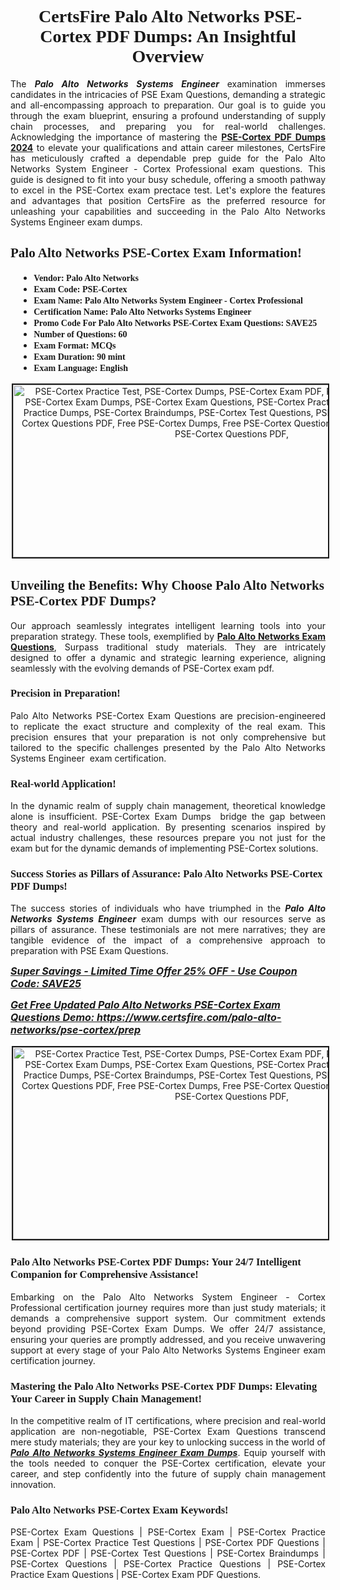 <h1 style="text-align: center;"><strong><span style="display:block; color:#Black; "><span style="font-family:Times New Roman,Times,serif;"> CertsFire Palo Alto Networks PSE-Cortex PDF Dumps: An Insightful Overview</span></span></strong></h1>

<p style="text-align:justify">The <em><strong>Palo Alto Networks Systems Engineer </strong></em>examination immerses candidates in the intricacies of PSE Exam Questions, demanding a strategic and all-encompassing approach to preparation. Our goal is to guide you through the exam blueprint, ensuring a profound understanding of supply chain processes, and preparing you for real-world challenges. Acknowledging the importance of mastering the <strong><a href="https://www.certsfire.com/palo-alto-networks/pse-cortex/info">PSE-Cortex PDF Dumps 2024</a></strong> to elevate your qualifications and attain career milestones, CertsFire has meticulously crafted a dependable prep guide for the Palo Alto Networks System Engineer - Cortex Professional exam questions. This guide is designed to fit into your busy schedule, offering a smooth pathway to excel in the PSE-Cortex exam prectace test. Let's explore the features and advantages that position CertsFire as the preferred resource for unleashing your capabilities and succeeding in the Palo Alto Networks Systems Engineer exam dumps.</p>

<h2><span style="color:#Black;display:block;"><strong><span style="font-family:Times New Roman,Times,serif;">Palo Alto Networks PSE-Cortex Exam Information!</span></strong></span></h2>

<ul>
	<li style="margin: 0cm 10pt;">
	<div style="background: "><span style="color:#Black;display:block;"><span style="font-size:14px;"><strong><span style="font-family:Times New Roman,Times,serif;">Vendor: Palo Alto Networks</span></strong></span></span></div>
	</li>
	<li style="margin: 0cm 10pt;">
	<div><span style="font-size:14px;"><span style="color:#Black;display:block;"><strong><span style="font-family:Times New Roman,Times,serif;">Exam Code: PSE-Cortex</span></strong></span></span></div>
	</li>
	<li style="margin: 0cm 10pt;">
	<div><span style="font-size:14px;"><span style="color:#Black;display:block;"><strong><span style="font-family:Times New Roman,Times,serif;">Exam Name: Palo Alto Networks System Engineer - Cortex Professional</span></strong></span></span></div>
	</li>
	<li style="margin: 0cm 10pt;">
	<div><span style="font-size:14px;"><span style="color:#Black;display:block;"><strong><span style="font-family:Times New Roman,Times,serif;">Certification Name: Palo Alto Networks Systems Engineer</span></strong></span></span></div>
	</li>
	<li style="margin: 0cm 10pt;">
	<div><span style="font-size:14px;"><span style="color:#Black;display:block;"><strong><span style="font-family:Times New Roman,Times,serif;">Promo Code For Palo Alto Networks PSE-Cortex Exam Questions: SAVE25</span></strong></span></span></div>
	</li>
	<li style="margin: 0cm 10pt;">
	<div><span style="font-size:14px;"><span style="color:#Black;display:block;"><strong><span style="font-family:Times New Roman,Times,serif;">Number of Questions: 60</span></strong></span></span></div>
	</li>
	<li style="margin: 0cm 10pt;">
	<div><span style="font-size:14px;"><span style="color:#Black;display:block;"><strong><span style="font-family:Times New Roman,Times,serif;">Exam Format: MCQs</span></strong></span></span></div>
	</li>
	<li style="margin: 0cm 10pt;">
	<div><span style="font-size:14px;"><span style="color:#Black;display:block;"><strong><span style="font-family:Times New Roman,Times,serif;">Exam Duration: 90 mint</span></strong></span></span></div>
	</li>
	<li style="margin: 0cm 10pt;">
	<div><span style="font-size:14px;"><span style="color:#Black;display:block;"><strong><span style="font-family:Times New Roman,Times,serif;">Exam Language: English</span></strong></span></span></div>
	</li>
</ul>

<p style="text-align: center;"><img alt="PSE-Cortex Practice Test, PSE-Cortex Dumps, PSE-Cortex Exam PDF, PSE-Cortex Practice Exam, PSE-Cortex Exam Dumps, PSE-Cortex Exam Questions, PSE-Cortex Practice Questions, PSE-Cortex Practice Dumps, PSE-Cortex Braindumps, PSE-Cortex Test Questions, PSE-Cortex Dumps PDF, PSE-Cortex Questions PDF, Free PSE-Cortex Dumps, Free PSE-Cortex Questions, PSE-Cortex Dumps PDF, PSE-Cortex Questions PDF," src="https://i.imgur.com/Yb1uRbS.jpeg" style="width: 700px; height: 276px; border-width: 2px; border-style: solid; margin: 2px;" /></p>

<h2><strong><span style="display:block; color:#Black; "><span style="font-family:Times New Roman,Times,serif;">Unveiling the Benefits: Why Choose Palo Alto Networks PSE-Cortex PDF Dumps?</span></span></strong></h2>

<p style="text-align:justify">Our approach seamlessly integrates intelligent learning tools into your preparation strategy. These tools, exemplified by <strong><a href="https://www.certsfire.com/exams/palo-alto-networks">Palo Alto Networks Exam Questions</a></strong>, Surpass traditional study materials. They are intricately designed to offer a dynamic and strategic learning experience, aligning seamlessly with the evolving demands of PSE-Cortex exam pdf.</p>

<h3><strong><span style="display:block; color:#Black; "><span style="font-family:Times New Roman,Times,serif;">Precision in Preparation!</span></span></strong></h3>

<p style="text-align:justify">Palo Alto Networks PSE-Cortex Exam Questions are precision-engineered to replicate the exact structure and complexity of the real exam. This precision ensures that your preparation is not only comprehensive but tailored to the specific challenges presented by the Palo Alto Networks Systems Engineer  exam certification.</p>

<h3><strong><span style="display:block; color:#Black; "><span style="font-family:Times New Roman,Times,serif;">Real-world Application!</span></span></strong></h3>

<p style="text-align:justify">In the dynamic realm of supply chain management, theoretical knowledge alone is insufficient. PSE-Cortex Exam Dumps  bridge the gap between theory and real-world application. By presenting scenarios inspired by actual industry challenges, these resources prepare you not just for the exam but for the dynamic demands of implementing PSE-Cortex solutions.</p>

<h3><strong><span style="display:block; color:#Black; "><span style="font-family:Times New Roman,Times,serif;">Success Stories as Pillars of Assurance: Palo Alto Networks PSE-Cortex PDF Dumps!</span></span></strong></h3>

<p style="text-align:justify">The success stories of individuals who have triumphed in the <em><strong>Palo Alto Networks Systems Engineer</strong></em> exam dumps with our resources serve as pillars of assurance. These testimonials are not mere narratives; they are tangible evidence of the impact of a comprehensive approach to preparation with PSE Exam Questions.</p>

<p><span style="font-size:16px;"><strong><u><em>Super Savings - Limited Time Offer 25% OFF - Use Coupon Code: SAVE25</em></u></strong></span></p>

<p><span style="font-size:16px;"><strong><u><em>Get Free Updated Palo Alto Networks PSE-Cortex Exam Questions Demo: <a href="https://www.certsfire.com/palo-alto-networks/pse-cortex/prep">https://www.certsfire.com/palo-alto-networks/pse-cortex/prep</a></em></u></strong></span></p>

<p style="text-align: center;"><img alt="PSE-Cortex Practice Test, PSE-Cortex Dumps, PSE-Cortex Exam PDF, PSE-Cortex Practice Exam, PSE-Cortex Exam Dumps, PSE-Cortex Exam Questions, PSE-Cortex Practice Questions, PSE-Cortex Practice Dumps, PSE-Cortex Braindumps, PSE-Cortex Test Questions, PSE-Cortex Dumps PDF, PSE-Cortex Questions PDF, Free PSE-Cortex Dumps, Free PSE-Cortex Questions, PSE-Cortex Dumps PDF, PSE-Cortex Questions PDF," src="https://i.imgur.com/JMLL4PM.jpeg" style="width: 700px; height: 307px; border-width: 2px; border-style: solid; margin: 2px;" /></p>

<h3><strong><span style="display:block; color:#Black; "><span style="font-family:Times New Roman,Times,serif;">Palo Alto Networks PSE-Cortex PDF Dumps: Your 24/7 Intelligent Companion for Comprehensive Assistance!</span></span></strong></h3>

<p style="text-align:justify">Embarking on the Palo Alto Networks System Engineer - Cortex Professional certification journey requires more than just study materials; it demands a comprehensive support system. Our commitment extends beyond providing PSE-Cortex Exam Dumps. We offer 24/7 assistance, ensuring your queries are promptly addressed, and you receive unwavering support at every stage of your Palo Alto Networks Systems Engineer exam certification journey.</p>

<h3><strong><span style="display:block; color:#Black; "><span style="font-family:Times New Roman,Times,serif;">Mastering the Palo Alto Networks PSE-Cortex PDF Dumps: Elevating Your Career in Supply Chain Management!</span></span></strong></h3>

<p style="text-align:justify">In the competitive realm of IT certifications, where precision and real-world application are non-negotiable, PSE-Cortex Exam Questions transcend mere study materials; they are your key to unlocking success in the world of <u><em><strong>Palo Alto Networks Systems Engineer Exam Dumps</strong></em></u>. Equip yourself with the tools needed to conquer the PSE-Cortex certification, elevate your career, and step confidently into the future of supply chain management innovation.</p>

<h3><strong><span style="display:block; color:#Black; "><span style="font-family:Times New Roman,Times,serif;">Palo Alto Networks PSE-Cortex Exam Keywords!</span></span></strong></h3>

<p style="text-align:justify">PSE-Cortex Exam Questions | PSE-Cortex Exam | PSE-Cortex Practice Exam | PSE-Cortex Practice Test Questions | PSE-Cortex PDF Questions | PSE-Cortex PDF | PSE-Cortex Test Questions | PSE-Cortex Braindumps | PSE-Cortex Questions | PSE-Cortex Practice Questions | PSE-Cortex Practice Exam Questions | PSE-Cortex Exam PDF Questions.</p>
